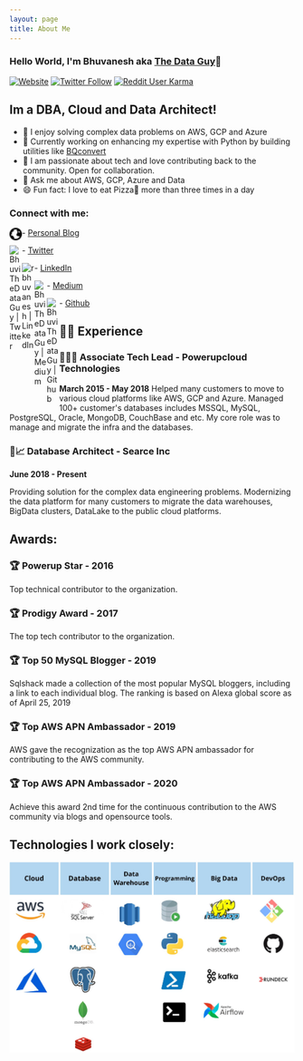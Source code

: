```yaml
---
layout: page
title: About Me
---
```

### Hello World, I'm Bhuvanesh   aka [The Data Guy](https://thedataguy.in)👋
[![Website](https://img.shields.io/website?label=TheDataGuy.IN&style=for-the-badge&up_message=UP&url=https%3A%2F%2Fthedataguy.in)](https://thedataguy.in)
[![Twitter Follow](https://img.shields.io/twitter/follow/BhuviTheDataGuy?color=%231DA1F2&label=Follow%20me%20on%20Twitter&logo=Twitter&style=for-the-badge)](https://twitter.com/BhuviTheDataGuy)
[![Reddit User Karma](https://img.shields.io/reddit/user-karma/combined/TheSQLadmin?label=Reddit%20Karma&logo=reddit&style=for-the-badge)](https://reddit.com/u/thesqladmin)

## Im a DBA, Cloud and Data Architect!

- 🔭 I enjoy solving complex data problems on AWS, GCP and Azure
- 🌱 Currently working on enhancing my expertise with Python by building utilities like [BQconvert](https://github.com/searceinc/BQconvert)
- 👯 I am passionate about tech and love contributing back to the community. Open for collaboration. 
- 💬 Ask me about AWS, GCP, Azure and Data
- 😄 Fun fact: I love to eat Pizza🍕 more than three times in a day

### Connect with me:

[<img align="left" alt="thedataguy.in" width="22px" src="https://raw.githubusercontent.com/iconic/open-iconic/master/svg/globe.svg" />]() - [Personal Blog](https://thedataguy.in)

[<img align="left" alt="BhuviTheDataGuy | Twitter" width="22px" src="https://cdn.jsdelivr.net/npm/simple-icons@v3/icons/twitter.svg" />]() - [Twitter](https://twitter.com/BhuviTheDataGuy)

[<img align="left" alt="rbhuvanesh | LinkedIn" width="22px" src="https://cdn.jsdelivr.net/npm/simple-icons@v3/icons/linkedin.svg" />]() - [LinkedIn](https://www.linkedin.com/in/rbhuvanesh/)

[<img align="left" alt="BhuviTheDataGuy | Medium" width="22px" src="https://cdn.jsdelivr.net/npm/simple-icons@v3/icons/medium.svg" />]() - [Medium](https://medium.com/@BhuviTheDataGuy)

[<img align="left" alt="BhuviTheDataGuy | Github" width="22px" src="https://simpleicons.org/icons/github.svg" />]() - [Github](https://github.com/BhuviTheDataGuy)
<br />

## 👨‍💻 Experience

### 🧑🏻‍💻 Associate Tech Lead - Powerupcloud Technologies

**March 2015 - May 2018**
Helped many customers to move to various cloud platforms like AWS, GCP and Azure. Managed 100+ customer's databases includes MSSQL, MySQL, PostgreSQL, Oracle, MongoDB, CouchBase and etc. My core role was to manage and migrate the infra and the databases.

### 🧑📈 Database Architect - Searce Inc

**June 2018 - Present**

Providing solution for the complex data engineering problems. Modernizing the data platform for many customers to migrate the data warehouses, BigData clusters, DataLake to the public cloud platforms.

## Awards:

### 🏆 Powerup Star - 2016

Top technical contributor to the organization.

### 🏆 Prodigy Award - 2017

The top tech contributor to the organization.

### 🏆 Top 50 MySQL Blogger - 2019

Sqlshack made a collection of the most popular MySQL bloggers, including a link to each individual blog. The ranking is based on Alexa global score as of April 25, 2019

### 🏆 Top AWS APN Ambassador - 2019

AWS gave the recognization as the top AWS APN ambassador for contributing to the AWS community.

### 🏆 Top AWS APN Ambassador - 2020

Achieve this award 2nd time for the continuous contribution to the AWS community via blogs and opensource tools.

## Technologies I work closely:

![](/assets/tech.jpg)